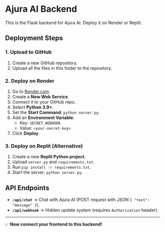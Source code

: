 # Ajura AI Backend

This is the Flask backend for Ajura AI. Deploy it on Render or Replit.

## Deployment Steps

### **1. Upload to GitHub**
1. Create a new GitHub repository.
2. Upload all the files in this folder to the repository.

### **2. Deploy on Render**
1. Go to [Render.com](https://render.com/).
2. Create a **New Web Service**.
3. Connect it to your GitHub repo.
4. Select **Python 3.9+**.
5. Set the **Start Command**: `python server.py`.
6. Add an **Environment Variable**:
   - Key: `SECRET_WEBHOOK`
   - Value: `<your-secret-key>`
7. Click **Deploy**.

### **3. Deploy on Replit (Alternative)**
1. Create a new **Replit Python project**.
2. Upload `server.py` and `requirements.txt`.
3. Run `pip install -r requirements.txt`.
4. Start the server: `python server.py`.

## API Endpoints
- **`/api/chat`** → Chat with Ajura AI (POST request with JSON `{ "text": "message" }`).
- **`/api/webhook`** → Hidden update system (requires `Authorization` header).

---
✅ **Now connect your frontend to this backend!**
